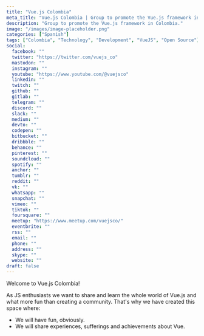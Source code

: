 ```yaml
---
title: "Vue.js Colombia"
meta_title: "Vue.js Colombia | Group to promote the Vue.js framework in Colombia"
description: "Group to promote the Vue.js framework in Colombia."
image: "/images/image-placeholder.png"
categories: ["Spanish"]
tags: ["Colombia", "Technology", "Development", "VueJS", "Open Source"]
social:
  facebook: ""
  twitter: "https://twitter.com/vuejs_co"
  mastodon: ""
  instagram: ""
  youtube: "https://www.youtube.com/@vuejsco"
  linkedin: ""
  twitch: ""
  github: ""
  gitlab: ""
  telegram: ""
  discord: ""
  slack: ""
  medium: ""
  devto: ""
  codepen: ""
  bitbucket: ""
  dribbble: ""
  behance: ""
  pinterest: ""
  soundcloud: ""
  spotify: ""
  anchor: ""
  tumblr: ""
  reddit: ""
  vk: ""
  whatsapp: ""
  snapchat: ""
  vimeo: ""
  tiktok: ""
  foursquare: ""
  meetup: "https://www.meetup.com/vuejsco/"
  eventbrite: ""
  rss: ""
  email: ""
  phone: ""
  address: ""
  skype: ""
  website: ""
draft: false
---
```


Welcome to Vue.js Colombia!

As JS enthusiasts we want to share and learn the whole world of Vue.js and what more fun than creating a community.
That's why we have created this space where:

* We will have fun, obviously.
* We will share experiences, sufferings and achievements about Vue.
